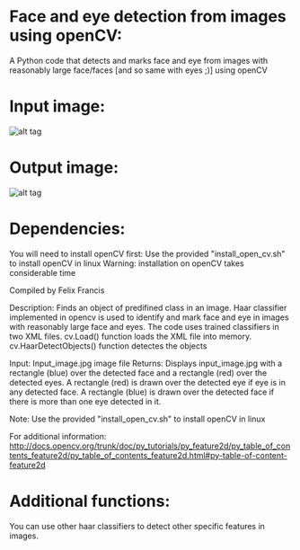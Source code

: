 Face and eye detection from images using openCV:
================================================

A Python code that detects and marks face and eye from images with reasonably large face/faces [and so same with eyes ;)] using openCV


Input image:
================================================
![alt tag](https://github.com/ffrancis/Image_feature_detection/blob/master/input_image.jpg)

Output image:
================================================
![alt tag](https://github.com/ffrancis/Image_feature_detection/blob/master/output_image.jpg)

Dependencies:
=============

You will need to install openCV first:
	Use the provided "install_open_cv.sh" to install openCV in linux
	Warning: installation on openCV takes considerable time


Compiled by Felix Francis

Description:    Finds an object of predifined class in an image. Haar classifier implemented in opencv is used to identify and mark face and eye in images with reasonably large face and eyes.
                The code uses trained classifiers in two XML files. cv.Load() function loads the XML file into memory. cv.HaarDetectObjects() function detectes
                the objects

Input:          Input_image.jpg image file
Returns:        Displays input_image.jpg with a rectangle (blue) over the detected face and a rectangle (red) over the detected eyes.
                A rectangle (red) is drawn over the detected eye if eye is in any detected face. A rectangle (blue) is drawn over the detected face if there is more than one eye detected in it.

Note: Use the provided "install_open_cv.sh" to install openCV in linux

For additional information: http://docs.opencv.org/trunk/doc/py_tutorials/py_feature2d/py_table_of_contents_feature2d/py_table_of_contents_feature2d.html#py-table-of-content-feature2d


Additional functions:
=====================
You can use other haar classifiers to detect other specific features in images.
